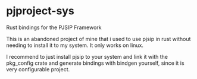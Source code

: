 # pjproject-sys
Rust bindings for the PJSIP Framework

This is an abandoned project of mine that i used to use pjsip in rust without needing to install it to my system.
It only works on linux.

I recommend to just install pjsip to your system and link it with the pkg_config crate and generate bindings with bindgen yourself, since it is very configurable project.
